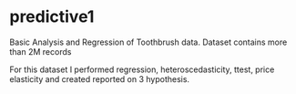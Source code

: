 # predictive1
Basic Analysis and Regression of Toothbrush data. Dataset contains more than 2M records

For this dataset I performed regression, heteroscedasticity, ttest, price elasticity and created reported on 3 hypothesis.
